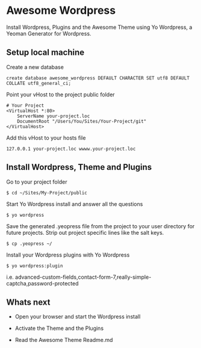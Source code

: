 # Awesome Wordpress

Install Wordpress, Plugins and the Awesome Theme using Yo Wordpress, a Yeoman Generator for Wordpress.

## Setup local machine

Create a new database

```
create database awesome_wordpress DEFAULT CHARACTER SET utf8 DEFAULT COLLATE utf8_general_ci;
```

Point your vHost to the project public folder

```
# Your Project
<VirtualHost *:80>
    ServerName your-project.loc
    DocumentRoot "/Users/You/Sites/Your-Project/git"
</VirtualHost>
```

Add this vHost to your hosts file

```
127.0.0.1 your-project.loc wwww.your-project.loc
```


## Install Wordpress, Theme and Plugins

Go to your project folder
 
```
$ cd ~/Sites/My-Project/public
```

Start Yo Wordpress install and answer all the questions

```
$ yo wordpress
```

Save the generated .yeopress file from the project to your user directory for future projects. Strip out project specific lines like the salt keys.

```
$ cp .yeopress ~/
```

Install your Wordpress plugins with Yo Wordpress

```
$ yo wordpress:plugin
```

i.e. advanced-custom-fields,contact-form-7,really-simple-captcha,password-protected


## Whats next

* Open your browser and start the Wordpress install

* Activate the Theme and the Plugins

* Read the Awesome Theme Readme.md




